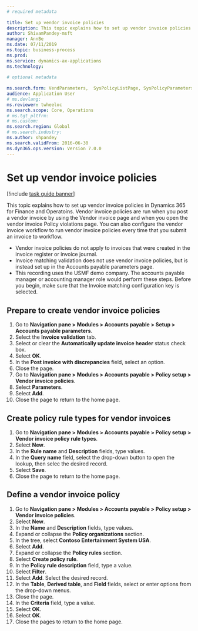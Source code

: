 ```yaml
--- 
# required metadata 
 
title: Set up vendor invoice policies
description: This topic explains how to set up vendor invoice policies in Dynamics 365 for Finance and Operatoins. 
author: ShivamPandey-msft
manager: AnnBe 
ms.date: 07/11/2019
ms.topic: business-process 
ms.prod:  
ms.service: dynamics-ax-applications 
ms.technology:  
 
# optional metadata 
 
ms.search.form: VendParameters,  SysPolicyListPage, SysPolicyParameters, SysPolicySourceDocumentRuleType, SysPolicy, SysPolicySourceDocumentRule, SysQueryForm, SysQueryTableLookUp, SysQueryPrefixLookUp, SysQueryFieldLookUp   
audience: Application User 
# ms.devlang:  
ms.reviewer: twheeloc
ms.search.scope: Core, Operations 
# ms.tgt_pltfrm:  
# ms.custom:  
ms.search.region: Global
# ms.search.industry: 
ms.author: shpandey
ms.search.validFrom: 2016-06-30 
ms.dyn365.ops.version: Version 7.0.0 
---
```

# Set up vendor invoice policies

[!include [task guide banner](../../includes/task-guide-banner.md)]

This topic explains how to set up vendor invoice policies in Dynamics 365 for Finance and Operatoins. Vendor invoice policies are run when you post a vendor invoice by using the Vendor invoice page and when you open the vendor invoice Policy violations page. You can also configure the vendor invoice workflow to run vendor invoice policies every time that you submit an invoice to workflow. 

- Vendor invoice policies do not apply to invoices that were created in the invoice register or invoice journal.  
- Invoice matching validation does not use vendor invoice policies, but is instead set up in the Accounts payable parameters page.  
- This recording uses the USMF demo company. The accounts payable manager or accounting manager role would perform these steps. Before you begin, make sure that the Invoice matching configuration key is selected.


## Prepare to create vendor invoice policies
1. Go to **Navigation pane > Modules > Accounts payable > Setup > Accounts payable parameters**.
2. Select the **Invoice validation** tab.
3. Select or clear the **Automatically update invoice header** status check box.
4. Select **OK**.
5. In the **Post invoice with discrepancies** field, select an option.
6. Close the page.
7. Go to **Navigation pane > Modules > Accounts payable > Policy setup > Vendor invoice policies**.
8. Select **Parameters**.
9. Select **Add**.
10. Close the page to return to the home page.

## Create policy rule types for vendor invoices
1. Go to **Navigation pane > Modules > Accounts payable > Policy setup > Vendor invoice policy rule types**.
2. Select **New**.
3. In the **Rule name** and **Description** fields, type values.
4. In the **Query name** field, select the drop-down button to open the lookup, then selec the desired record.
5. Select **Save**.
6. Close the page to return to the home page.

## Define a vendor invoice policy
1. Go to **Navigation pane > Modules > Accounts payable > Policy setup > Vendor invoice policies**.
2. Select **New**.
3. In the **Name** and **Description** fields, type values.
4. Expand or collapse the **Policy organizations** section.
5. In the tree, select **Contoso Entertainment System USA**.
6. Select **Add**.
7. Expand or collapse the **Policy rules** section.
8. Select **Create policy rule**.
9. In the **Policy rule description** field, type a value.
10. Select **Filter**.
11. Select **Add**. Select the desired record.
12. In the **Table**, **Derived table**, and **Field** fields, select or enter options from the drop-down menus.
13. Close the page.
14. In the **Criteria** field, type a value.
15. Select **OK**.
16. Select **OK**.
17. Close the pages to return to the home page.

